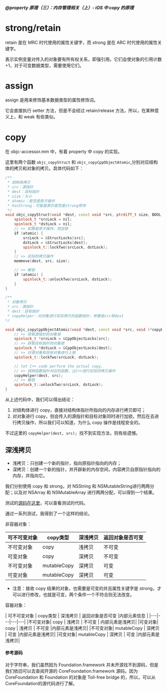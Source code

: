 ##### @property 原理（三）：内存管理相关（上）- iOS 中 copy 的原理


# strong/retain
retain 是在 MRC 时代使用的属性关键字，而 strong 是在 ARC 时代使用的属性关键字。

表示实例变量对传入的对象要有所有权关系，即强引用。它们会使对象的引用计数 +1，对于可变数据类型，需要使用它们。

# assign
assign 是用来修饰基本数据类型的属性修饰词。

它会直接执行 setter 方法，但是不会经过 retain/release 方法，所以，在某种意义上，和 weak 有些类似。

# copy 

在 objc-accessor.mm 中，有着 property 中 copy 的实现。

这里有两个函数 `objc_copyStruct` 和 `objc_copyCppObjectAtomic`,分别对应结构体的拷贝和对象的拷贝。具体代码如下：
```C++
/**
 * 结构体拷贝
 * src：源指针
 * dest：目标指针
 * size：大小
 * atomic：是否是原子操作
 * hasStrong：可能是表示是否是strong修饰
 */
void objc_copyStruct(void *dest, const void *src, ptrdiff_t size, BOOL atomic, BOOL hasStrong __unused) {
    spinlock_t *srcLock = nil;
    spinlock_t *dstLock = nil;
    // >> 如果是原子操作，则加锁
    if (atomic) {
        srcLock = &StructLocks[src];
        dstLock = &StructLocks[dest];
        spinlock_t::lockTwo(srcLock, dstLock);
    }
    // >> 实际的拷贝操作
    memmove(dest, src, size);

    // >> 解锁
    if (atomic) {
        spinlock_t::unlockTwo(srcLock, dstLock);
    }
}

/**
 * 对象拷贝
 * src：源指针
 * dest：目标指针
 * copyHelper：对对象进行实际拷贝的函数指针，参数是src和dest
*/

void objc_copyCppObjectAtomic(void *dest, const void *src, void (*copyHelper) (void *dest, const void *source)) {
    // >> 获取源指针的对象锁
    spinlock_t *srcLock = &CppObjectLocks[src];
    // >> 获取目标指针的对象锁
    spinlock_t *dstLock = &CppObjectLocks[dest];
    // >> 对源对象和目标对象进行上锁
    spinlock_t::lockTwo(srcLock, dstLock);

    // let C++ code perform the actual copy.
    // >> 调用函数指针对应的函数，让C++进行实际的拷贝操作
    copyHelper(dest, src);
    // >> 解锁
    spinlock_t::unlockTwo(srcLock, dstLock);
}
```

从上述代码中，我们可以得出结论：
1. 对结构体进行 copy，直接对结构体指针所指向的内存进行拷贝即可；
2. 对对象进行 copy，则会传入的源指针和目标对象同时进行加锁，然后在去进行拷贝操作，所以我们可以知道，为什么 copy 操作是线程安全的。

不过这里的 `copyHelper(dest, src); `找不到实现方法，则有些遗憾。

## 深浅拷贝

* 浅拷贝：只创建一个新的指针，指向原指针指向的内存；
* 深拷贝：创建一个新的指针，并开辟新的内存空间，内容拷贝自原指针指向的内存，并指向它。

我们分别使用 copy 和 strong，对 NSString 和 NSMutableString进行两两分配；以及对 NSArray 和 NSMutableArray 进行两两分配，可以得到一个结果。

测试的[源码在这里](https://github.com/BiBoyang/BoyangBlog/blob/master/CopyTest/CopyTest/ViewController.m)，可以查看测试的代码。

通过一系列测试，我得到了一个这样的结论。

非容器对象：

|  可不可变对象 |  copy类型 | 深浅拷贝 | 返回对象是否可变 |
|---|---|---|---|
|不可变对象| copy | 浅拷贝 | 不可变 |
|可变对象| copy | 深拷贝 | 不可变 |
|不可变对象| mutableCopy | 深拷贝 | 可变 |
|可变对象| mutableCopy | 深拷贝 | 可变 |

* 注意：接收 copy 结果的对象，也需要是可变的并且属性关键字是 strong，才可以进行修改，也就是可变，两个条件一个不符合则无法改变。

容器对象：

|  可不可变对象 |  copy类型 | 深浅拷贝 | 返回对象是否可变 |内部元素信息 |
|---|---|---|---|
|不可变对象| copy | 浅拷贝 | 不可变 | 内部元素是浅拷贝|
|可变对象| copy | 浅拷贝 | 不可变 |内部元素是浅拷贝|
|不可变对象| mutableCopy | 深拷贝 | 可变 |内部元素是浅拷贝|
|可变对象| mutableCopy | 深拷贝 | 可变 |内部元素是浅拷贝|


#### 参考源码

对于字符串，我们虽然因为 Foundation.framework 并未开源找不到源码，但是我们依旧可以去查阅开源的 CoreFoundation.framework 源码。因为 CoreFoundation 和 Foundation 的对象是 Toll-free bridge 的，所以，可以从CoreFoundation的源代码进行了解。









